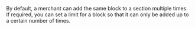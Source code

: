 By default, a merchant can add the same block to a section multiple times. If required, you can set a limit for a block so that it can only be added up to a certain number of times.